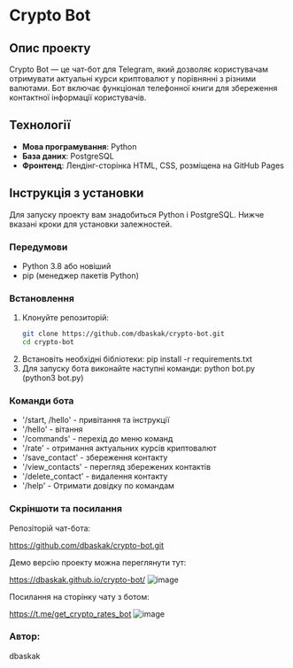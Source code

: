 # Crypto Bot

## Опис проекту
Crypto Bot — це чат-бот для Telegram, який дозволяє користувачам отримувати 
актуальні курси криптовалют у порівнянні з різними валютами. 
Бот включає функціонал телефонної книги для збереження контактної інформації користувачів.

## Технології
- **Мова програмування**: Python
- **База даних**: PostgreSQL
- **Фронтенд**: Лендінг-сторінка HTML, CSS, розміщена на GitHub Pages

## Інструкція з установки
Для запуску проекту вам знадобиться Python і PostgreSQL. Нижче вказані кроки для установки залежностей.

### Передумови
- Python 3.8 або новіший
- pip (менеджер пакетів Python)

### Встановлення
1. Клонуйте репозиторій:
   ```bash
   git clone https://github.com/dbaskak/crypto-bot.git
   cd crypto-bot
2. Встановіть необхідні бібліотеки:
   pip install -r requirements.txt
3. Для запуску бота виконайте наступні команди:
   python bot.py (python3 bot.py)

### Команди бота
* '/start, /hello' - привітання та інструкції
* '/hello' - вітання
* '/commands' - перехід до меню команд
* '/rate' - отримання актуальних курсів криптовалют
* '/save_contact' - збереження контакту
* '/view_contacts' - перегляд збережених контактів
* '/delete_contact' - видалення контакту
* '/help' - Отримати довідку по командам

### Скріншоти та посилання

Репозіторій чат-бота:

https://github.com/dbaskak/crypto-bot.git


Демо версію проекту можна переглянути тут:

https://dbaskak.github.io/crypto-bot/
![image](https://github.com/dbaskak/crypto-bot/assets/79998331/d874bbe8-b99b-4a8b-a82b-5e9f93384efa)


Посилання на сторінку чату з ботом:

https://t.me/get_crypto_rates_bot
![image](https://github.com/dbaskak/crypto-bot/assets/79998331/4c7de032-fd2f-40b1-9969-83e284bdc7cf)

### Автор:
dbaskak





